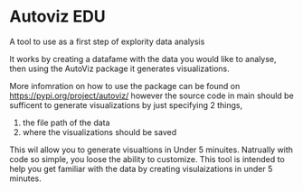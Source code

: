 # Autoviz EDU
 A tool to use as a first step of explority data analysis 
 
 It works by creating a datafame with the data you would like to analyse, then using the AutoViz package it generates visualizations. 

More infomration on how to use the package can be found on https://pypi.org/project/autoviz/ however the source code in main should be sufficent to generate visualizations by just specifying 2 things, 

 1. the file path of the  data
 2. where the visualizations should be saved

This wil allow you to generate visualtions in Under 5 minuites. Natrually with code so simple, you loose the ability to customize. This tool is intended to help you get familiar with the data by creating visulaizations in under 5 minutes.  
